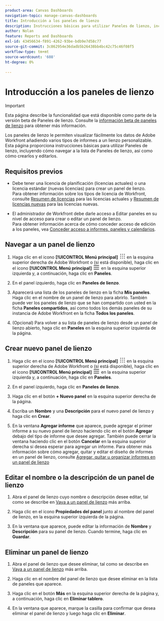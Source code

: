 ```yaml
---
product-area: Canvas Dashboards
navigation-topic: manage-canvas-dashboards
title: Introducción a los paneles de lienzo
description: Instrucciones básicas para utilizar Paneles de lienzo, incluido cómo navegar a la lista de Paneles de lienzo, así como cómo crearlos y editarlos.
author: Nolan
feature: Reports and Dashboards
exl-id: 43456634-f891-4262-93be-bdb9e7d58c77
source-git-commit: 3c862954e36dadb5b26438bb4bc42c75c46f08f5
workflow-type: tm+mt
source-wordcount: '608'
ht-degree: 0%

---
```


# Introducción a los paneles de lienzo

>[!IMPORTANT]
>
>Esta página describe la funcionalidad que está disponible como parte de la versión beta de Paneles de lienzo. Consulte la [información beta de paneles de lienzo](/help/quicksilver/product-announcements/betas/canvas-dashboards-beta/canvas-dashboards-beta-information.md) para obtener más información.

Los paneles de lienzo le permiten visualizar fácilmente los datos de Adobe Workfront añadiendo varios tipos de informes a un lienzo personalizable. Esta página proporciona instrucciones básicas para utilizar Paneles de lienzo, incluyendo cómo navegar a la lista de Paneles de lienzo, así como cómo crearlos y editarlos.

## Requisitos previos

* Debe tener una licencia de planificación (licencias actuales) o una licencia estándar (nuevas licencias) para crear un panel de lienzo.\
  Para obtener información sobre los tipos de licencia de Workfront, consulte [Resumen de licencias](/help/quicksilver/administration-and-setup/add-users/access-levels-and-object-permissions/wf-licenses.md) para las licencias actuales y [Resumen de licencias nuevas](/help/quicksilver/administration-and-setup/add-users/how-access-levels-work/licenses-overview.md) para las licencias nuevas.

* El administrador de Workfront debe darle acceso a Editar paneles en su nivel de acceso para crear o editar un panel de lienzo.\
  Para obtener información acerca de cómo conceder acceso de edición a los paneles, vea [Conceder acceso a informes, paneles y calendarios](/help/quicksilver/administration-and-setup/add-users/configure-and-grant-access/grant-access-reports-dashboards-calendars.md).

## Navegar a un panel de lienzo

1. Haga clic en el icono **[!UICONTROL Menú principal]** ![Menú principal](/help/_includes/assets/main-menu-icon.png) en la esquina superior derecha de Adobe Workfront o (si está disponible), haga clic en el icono **[!UICONTROL Menú principal]** ![Menú principal](/help/_includes/assets/main-menu-icon-left-nav.png) en la esquina superior izquierda y, a continuación, haga clic en **Paneles**.

1. En el panel izquierdo, haga clic en **Paneles de lienzo**.

1. Aparecerá una lista de los paneles de lienzo en la ficha **Mis paneles**. Haga clic en el nombre de un panel de lienzo para abrirlo. También puede ver los paneles de lienzo que se han compartido con usted en la ficha **Paneles compartidos**, así como todos los demás paneles de su instancia de Adobe Workfront en la ficha **Todos los paneles**.

1. (Opcional) Para volver a su lista de paneles de lienzo desde un panel de lienzo abierto, haga clic en **Paneles** en la esquina superior izquierda de la página.

## Crear nuevo panel de lienzo

1. Haga clic en el icono **[!UICONTROL Menú principal]** ![Menú principal](/help/_includes/assets/main-menu-icon.png) en la esquina superior derecha de Adobe Workfront o (si está disponible), haga clic en el icono **[!UICONTROL Menú principal]** ![Menú principal](/help/_includes/assets/main-menu-icon-left-nav.png) en la esquina superior izquierda y, a continuación, haga clic en **Paneles**.

1. En el panel izquierdo, haga clic en **Paneles de lienzo**.

1. Haga clic en el botón **+ Nuevo panel** en la esquina superior derecha de la página.

1. Escriba un **Nombre** y una **Descripción** para el nuevo panel de lienzo y haga clic en **Crear**.

1. En la ventana **Agregar informe** que aparece, puede agregar el primer informe a su nuevo panel de lienzo haciendo clic en el botón **Agregar** debajo del tipo de informe que desee agregar. También puede cerrar la ventana haciendo clic en el botón **Cancelar** en la esquina superior derecha si desea esperar para agregar un informe. Para obtener más información sobre cómo agregar, quitar y editar el diseño de informes en un panel de lienzo, consulte [Agregar, quitar u organizar informes en un panel de lienzo](/help/quicksilver/reports-and-dashboards/canvas-dashboards/manage-canvas-dashboards/add-remove-arrange-reports.md)

## Editar el nombre o la descripción de un panel de lienzo

1. Abra el panel de lienzo cuyo nombre o descripción desee editar, tal como se describe en [Vaya a un panel de lienzo](#navigate-to-a-canvas-dashboard) más arriba.

1. Haga clic en el icono **Propiedades del panel** junto al nombre del panel de lienzo, en la esquina superior izquierda de la página.

1. En la ventana que aparece, puede editar la información de **Nombre** y **Descripción** para su panel de lienzo. Cuando termine, haga clic en **Guardar**.

## Eliminar un panel de lienzo

1. Abra el panel de lienzo que desee eliminar, tal como se describe en [Vaya a un panel de lienzo](#navigate-to-a-canvas-dashboard) más arriba.

1. Haga clic en el nombre del panel de lienzo que desee eliminar en la lista de paneles que aparece.

1. Haga clic en el botón **Más** en la esquina superior derecha de la página y, a continuación, haga clic en **Eliminar tablero**.

1. En la ventana que aparece, marque la casilla para confirmar que desea eliminar el panel de lienzo y luego haga clic en **Eliminar**.
